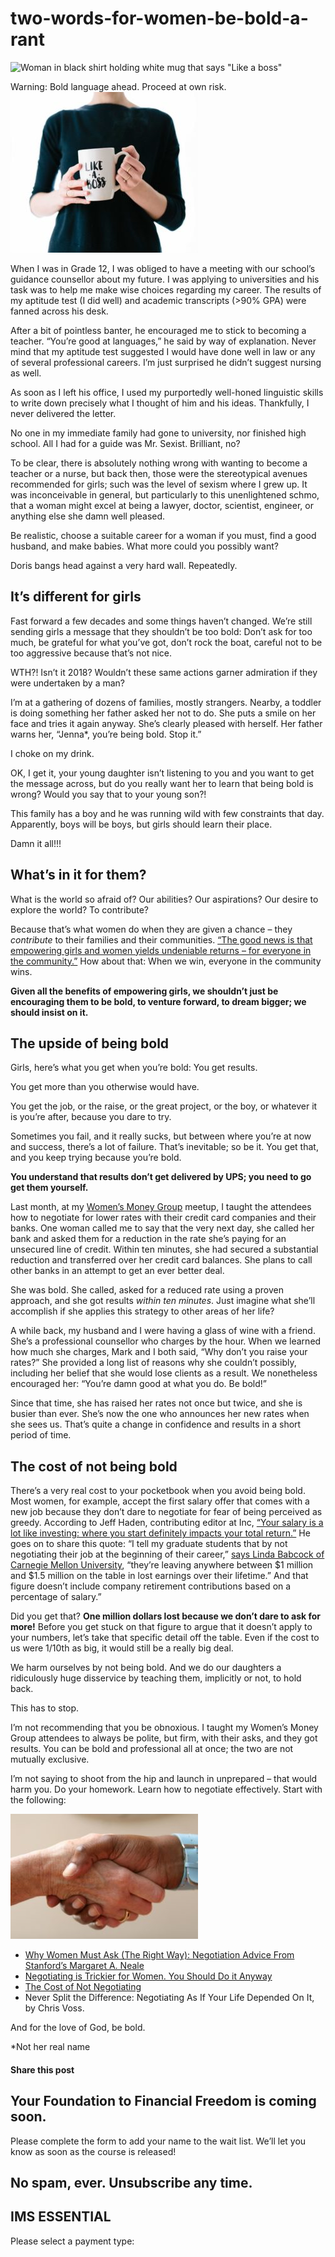 # two-words-for-women-be-bold-a-rant
![Woman in black shirt holding white mug that says "Like a boss"](https://yourfinanciallaunchpad.com/wp-content/uploads/elementor/thumbs/Like-a-boss-qdc6cpthe1jg09nepcheyd0ymqwyqy89x64timb4aw.jpg "Like a boss")

Warning: Bold language ahead. Proceed at own risk.![Woman in black shirt holding white mug that says "Like a boss"](attachments/Like-a-boss-300x257.jpg)

When I was in Grade 12, I was obliged to have a meeting with our school’s guidance counsellor about my future. I was applying to universities and his task was to help me make wise choices regarding my career. The results of my aptitude test (I did well) and academic transcripts (>90% GPA) were fanned across his desk.

After a bit of pointless banter, he encouraged me to stick to becoming a teacher. “You’re good at languages,” he said by way of explanation. Never mind that my aptitude test suggested I would have done well in law or any of several professional careers. I’m just surprised he didn’t suggest nursing as well.

As soon as I left his office, I used my purportedly well-honed linguistic skills to write down precisely what I thought of him and his ideas. Thankfully, I never delivered the letter.

No one in my immediate family had gone to university, nor finished high school. All I had for a guide was Mr. Sexist. Brilliant, no?

To be clear, there is absolutely nothing wrong with wanting to become a teacher or a nurse, but back then, those were the stereotypical avenues recommended for girls; such was the level of sexism where I grew up. It was inconceivable in general, but particularly to this unenlightened schmo, that a woman might excel at being a lawyer, doctor, scientist, engineer, or anything else she damn well pleased.

Be realistic, choose a suitable career for a woman if you must, find a good husband, and make babies. What more could you possibly want?

Doris bangs head against a very hard wall. Repeatedly.

## It’s different for girls

Fast forward a few decades and some things haven’t changed. We’re still sending girls a message that they shouldn’t be too bold: Don’t ask for too much, be grateful for what you’ve got, don’t rock the boat, careful not to be too aggressive because that’s not nice.

WTH?! Isn’t it 2018? Wouldn’t these same actions garner admiration if they were undertaken by a man?

I’m at a gathering of dozens of families, mostly strangers. Nearby, a toddler is doing something her father asked her not to do. She puts a smile on her face and tries it again anyway. She’s clearly pleased with herself. Her father warns her, “Jenna\*, you’re being bold. Stop it.”

I choke on my drink.

OK, I get it, your young daughter isn’t listening to you and you want to get the message across, but do you really want her to learn that being bold is wrong? Would you say that to your young son?!

This family has a boy and he was running wild with few constraints that day. Apparently, boys will be boys, but girls should learn their place.

Damn it all!!!

## What’s in it for them?

What is the world so afraid of? Our abilities? Our aspirations? Our desire to explore the world? To contribute?

Because that’s what women do when they are given a chance – they *contribute* to their families and their communities. [“The good news is that empowering girls and women yields undeniable returns – for everyone in the community.”](http://www.un.org/en/ecosoc/phlntrpy/notes/clinton.pdf) How about that: When we win, everyone in the community wins.

**Given all the benefits of empowering girls, we shouldn’t just be encouraging them to be bold, to venture forward, to dream bigger; we should insist on it.**

## The upside of being bold

Girls, here’s what you get when you’re bold: You get results.

You get more than you otherwise would have.

You get the job, or the raise, or the great project, or the boy, or whatever it is you’re after, because you dare to try.

Sometimes you fail, and it really sucks, but between where you’re at now and success, there’s a lot of failure. That’s inevitable; so be it. You get that, and you keep trying because you’re bold.

**You understand that results don’t get delivered by UPS; you need to go get them yourself.**

Last month, at my [Women’s Money Group](https://yflmainprod.wpengine.com/membership/) meetup, I taught the attendees how to negotiate for lower rates with their credit card companies and their banks. One woman called me to say that the very next day, she called her bank and asked them for a reduction in the rate she’s paying for an unsecured line of credit. Within ten minutes, she had secured a substantial reduction and transferred over her credit card balances. She plans to call other banks in an attempt to get an ever better deal.

She was bold. She called, asked for a reduced rate using a proven approach, and she got results *within ten minutes*. Just imagine what she’ll accomplish if she applies this strategy to other areas of her life?

A while back, my husband and I were having a glass of wine with a friend. She’s a professional counsellor who charges by the hour. When we learned how much she charges, Mark and I both said, “Why don’t you raise your rates?” She provided a long list of reasons why she couldn’t possibly, including her belief that she would lose clients as a result. We nonetheless encouraged her: “You’re damn good at what you do. Be bold!”

Since that time, she has raised her rates not once but twice, and she is busier than ever. She’s now the one who announces her new rates when she sees us. That’s quite a change in confidence and results in a short period of time.

## The cost of not being bold

There’s a very real cost to your pocketbook when you avoid being bold. Most women, for example, accept the first salary offer that comes with a new job because they don’t dare to negotiate for fear of being perceived as greedy. According to Jeff Haden, contributing editor at Inc, [“Your salary is a lot like investing: where you start definitely impacts your total return.”](https://www.inc.com/jeff-haden/research-shows-not-negotiating-your-salary-could-cost-you-1-million-especially-.html) He goes on to share this quote: “I tell my graduate students that by not negotiating their job at the beginning of their career,” [says Linda Babcock of Carnegie Mellon University](http://www.npr.org/2011/02/14/133599768/ask-for-a-raise-most-women-hesitate), “they’re leaving anywhere between $1 million and $1.5 million on the table in lost earnings over their lifetime.” And that figure doesn’t include company retirement contributions based on a percentage of salary.”

Did you get that? **One million dollars lost because we don’t dare to ask for more!** Before you get stuck on that figure to argue that it doesn’t apply to your numbers, let’s take that specific detail off the table. Even if the cost to us were 1/10th as big, it would still be a really big deal.

We harm ourselves by not being bold. And we do our daughters a ridiculously huge disservice by teaching them, implicitly or not, to hold back.

This has to stop.

I’m not recommending that you be obnoxious. I taught my Women’s Money Group attendees to always be polite, but firm, with their asks, and they got results. You can be bold and professional all at once; the two are not mutually exclusive.

I’m not saying to shoot from the hip and launch in unprepared – that would harm you. Do your homework. Learn how to negotiate effectively. Start with the following:

![Shaking hands as part of an agreement](attachments/shaking-hands-300x200.jpg)

- [Why Women Must Ask (The Right Way): Negotiation Advice From Stanford’s Margaret A. Neale](https://www.themuse.com/advice/why-women-must-ask-the-right-way-negotiation-advice-from-stanfords-margaret-a-neale)
- [Negotiating is Trickier for Women. You Should Do it Anyway](https://twocents.lifehacker.com/negotiating-is-trickier-for-women-you-should-do-it-any-1793978437)
- [The Cost of Not Negotiating](https://hbr.org/2009/01/is-talent-going-to-waste-in-yo)
- Never Split the Difference: Negotiating As If Your Life Depended On It, by Chris Voss.

And for the love of God, be bold.

\*Not her real name

#### Share this post

## Your Foundation to Financial Freedom is coming soon.

Please complete the form to add your name to the wait list. We’ll let you know as soon as the course is released!

## No spam, ever. Unsubscribe any time.

## IMS ESSENTIAL

Please select a payment type: